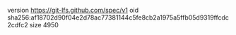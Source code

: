 version https://git-lfs.github.com/spec/v1
oid sha256:af18702d90f04e2d78ac77381144c5fe8cb2a1975a5ffb05d9319ffcdc2cdfc2
size 4950
